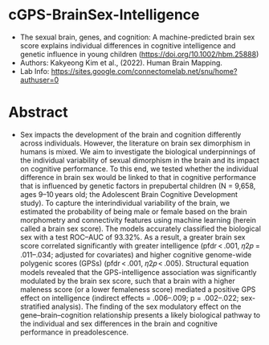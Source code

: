 # cGPS-BrainSex-Intelligence
- The sexual brain, genes, and cognition: A machine-predicted brain sex score explains individual differences in cognitive intelligence and genetic influence in young children (https://doi.org/10.1002/hbm.25888)
- Authors: Kakyeong Kim et al., (2022). Human Brain Mapping.
- Lab Info: https://sites.google.com/connectomelab.net/snu/home?authuser=0

# Abstract
- Sex impacts the development of the brain and cognition differently across individuals. However, the literature on brain sex dimorphism in humans is mixed. We aim to investigate the biological underpinnings of the individual variability of sexual dimorphism in the brain and its impact on cognitive performance. To this end, we tested whether the individual difference in brain sex would be linked to that in cognitive performance that is influenced by genetic factors in prepubertal children (N = 9,658, ages 9–10 years old; the Adolescent Brain Cognitive Development study). To capture the interindividual variability of the brain, we estimated the probability of being male or female based on the brain morphometry and connectivity features using machine learning (herein called a brain sex score). The models accurately classified the biological sex with a test ROC–AUC of 93.32%. As a result, a greater brain sex score correlated significantly with greater intelligence (pfdr < .001,  𝜂2𝑝 = .011–.034; adjusted for covariates) and higher cognitive genome-wide polygenic scores (GPSs) (pfdr < .001,  𝜂2𝑝 < .005). Structural equation models revealed that the GPS-intelligence association was significantly modulated by the brain sex score, such that a brain with a higher maleness score (or a lower femaleness score) mediated a positive GPS effect on intelligence (indirect effects = .006–.009; p = .002–.022; sex-stratified analysis). The finding of the sex modulatory effect on the gene–brain–cognition relationship presents a likely biological pathway to the individual and sex differences in the brain and cognitive performance in preadolescence.
